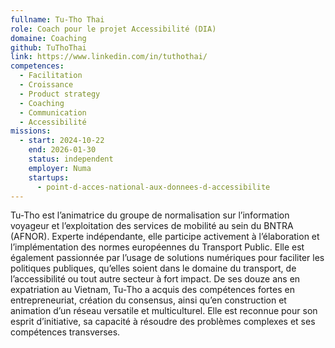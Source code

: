 ```yaml
---
fullname: Tu-Tho Thai
role: Coach pour le projet Accessibilité (DIA)
domaine: Coaching
github: TuThoThai
link: https://www.linkedin.com/in/tuthothai/
competences:
  - Facilitation
  - Croissance
  - Product strategy
  - Coaching
  - Communication
  - Accessibilité
missions:
  - start: 2024-10-22
    end: 2026-01-30
    status: independent
    employer: Numa
    startups:
      - point-d-acces-national-aux-donnees-d-accessibilite
---
```

Tu-Tho est l’animatrice du groupe de normalisation sur l’information voyageur et l’exploitation des services de mobilité au sein du BNTRA (AFNOR). Experte indépendante, elle participe activement à l’élaboration et l’implémentation des normes européennes du Transport Public. 
Elle est également passionnée par l’usage de solutions numériques pour faciliter les politiques publiques, qu’elles soient dans le domaine du transport, de l’accessibilité ou tout autre secteur à fort impact. 
De ses douze ans en expatriation au Vietnam, Tu-Tho a acquis des compétences fortes en entrepreneuriat, création du consensus, ainsi qu’en construction et animation d’un réseau versatile et multiculturel. Elle est reconnue pour son esprit d’initiative, sa capacité à résoudre des problèmes complexes et ses compétences transverses. 
